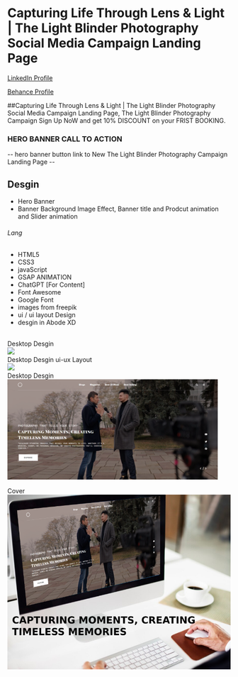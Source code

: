 # Capturing Life Through Lens & Light | The Light Blinder Photography Social Media Campaign Landing Page
<a href="https://www.linkedin.com/in/dharmendraverma95/" target="_blank">LinkedIn Profile </a>

<a href="https://www.behance.net/dhirukumar" target="_blank">Behance Profile </a>

##Capturing Life Through Lens & Light | The Light Blinder Photography Social Media Campaign Landing Page, The Light Blinder Photography Campaign Sign Up NoW and get 10% DISCOUNT on your FRIST BOOKING.

### HERO BANNER CALL TO ACTION
-- hero banner button link to New The Light Blinder Photography Campaign Landing Page --

## Desgin 
<ul>
  <li>Hero Banner</li>
  <li>Banner Background Image Effect, Banner title and Prodcut animation and Slider animation </li>
</ul>

###### Lang
<ul>
  <li>HTML5</li>
  <li>CSS3</li>
  <li>javaScript</li>
  <li>GSAP ANIMATION</li>
  <li>ChatGPT [For Content]</li>
  <li>Font Awesome</li>
  <li>Google Font</li>
  <li>images from freepik</li>
  <li>ui / ui layout Design</li>
  <li>desgin in Abode XD</li>
</ul>


<br>
<span>Desktop Desgin</span><br/>
<a href="" target="_blank" >
<img src="./img/landing-page.gif" width="575px"/>
</a>

 <br />
<span>Desktop Desgin ui-ux Layout</span><br/>
<a href="" target="_blank" >
<img src="./img/desktop-ui-ux.png" width="475px"/>
</a>

 <br />
<span>Desktop Desgin</span><br/>
<a href="" target="_blank" >
<img src="./img/landing-page.png" width="475px"/>
</a>

<span>Cover</span><br/>
<a href="" target="_blank" >
<img src="./img/cover.png" width="575px"/>
</a>




